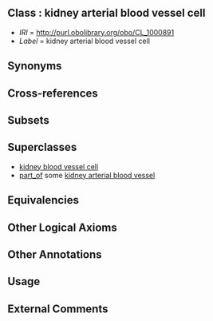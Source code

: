 
## Class : kidney arterial blood vessel cell

 * *IRI* = http://purl.obolibrary.org/obo/CL_1000891
 * *Label* = kidney arterial blood vessel cell

## Synonyms


## Cross-references


## Subsets


## Superclasses

 * [kidney blood vessel cell](../../CL/54/CL_1000854.md)
 * [part_of](../../BFO/50/BFO_0000050.md) some [kidney arterial blood vessel](../../UBERON/44/UBERON_0003644.md)

## Equivalencies


## Other Logical Axioms


## Other Annotations


## Usage


## External Comments

